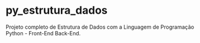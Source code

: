 # py_estrutura_dados
Projeto completo de Estrutura de Dados com a Linguagem de Programação Python - Front-End Back-End.
